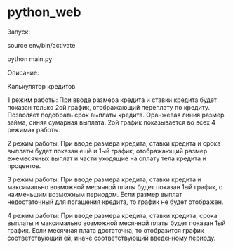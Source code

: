 # python_web

Запуск:

source env/bin/activate

python main.py

Описание:

Калькулятор кредитов

1 режим работы:
  При вводе размера кредита и ставки кредита будет показан только 2ой график, отображающий переплату по кредиту.
  Позволяет подобрать срок выплаты кредита.
  Оранжевая линия размер займа, синяя сумарная выплата.
  2ой график показывается во всех 4 режимах работы.

2 режим работы:
  При вводе размера кредита, ставки кредита и срока выплаты будет показан ещё и 1ый график, отображающий размер ежемесячных выплат и части уходящие на оплату тела кредита и процентов.

3 режим работы:
  При вводе размера кредита, ставки кредита и максимально возможной месячной платы будет показан 1ый график, с наименьшим возможным периодом.
  Если размер выплат недостаточный для погашения кредита, то график не будет отображен.

4 режим работы:
  При вводе размера кредита, ставки кредита, срока выплаты и максимально возможной месячной платы будет показан 1ый график.
  Если месячная плата достаточна, то отобразится график соответствующий ей, иначе соответствующий введенному периоду.
